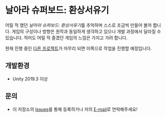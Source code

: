 # 날아라 슈퍼보드: 환상서유기

어릴 적 했던 *날아라 슈퍼보드: 환상서유기*를 추억하며 스스로 조금씩 만들어 볼까 합니다. 게임의 구성이나 방향은 원작과 동일하게 생각하고 있으나 개발 과정에서 달라질 수 있습니다. 적어도 어릴 적 즐겼던 게임의 느낌은 가지고 가려 합니다.

현재 진행 중인 [다른 프로젝트](https://princess.gamepocket.team)가 마무리 되면 이쪽으로 작업을 진행할 예정입니다.

## 개발환경

- Unity 2019.3 이상

## 문의

- 이 저장소의 [Issues](https://github.com/onsemy/FlyingSB/issues)를 통해 등록하거나 저의 [E-mail](mailto:onsemy@gmail.com)로 연락해주세요!
